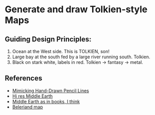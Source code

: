 Generate and draw Tolkien-style Maps
====================================

## Guiding Design Principles:

1. Ocean at the West side. This is TOLKIEN, son!
2. Large bay at the south fed by a large river running south. Tolkien.
3. Black on stark white, labels in red. Tolkien -> fantasy -> metal.

## References

- [Mimicking Hand-Drawn Pencil Lines](http://webhome.cs.uvic.ca/~blob/publications/cae08.pdf)
- [Hi res Middle Earth](http://www.donsmaps.com/images29/middleearthlargelargerstill.jpg)
- [Middle Earth as in books, I think](http://www.lord-of-the-rings.org/collections/maps/map6[1].jpg)
- [Beleriand map](https://atolkienistperspective.files.wordpress.com/2013/07/beleriand-map.jpg)
